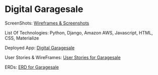 # Digital Garagesale

ScreenShots:
[Wireframes & Screenshots](https://github.com/matfarb/garagesale/tree/master/screenshots)

List Of Technologies:
Python, Django, Amazon AWS, Javascript, HTML, CSS, Materialize

Deployed App:
[Digital Garagesale](https://digitalgaragesale.herokuapp.com/)


User Stories & WireFrames:
[User Stories for Garagesale](https://trello.com/invite/b/T6bbpyhl/fef41874786617f7d4577ec1f8f3fec3/project-3-store)

ERDs:
[ERD for Garagesale](https://drive.google.com/file/d/15Beb0iv2eiUgyA8rOpA_dk8-8WBBWWEN/view?usp=sharing)
